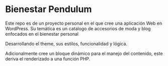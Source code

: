 # Bienestar Pendulum

Este repo es de un proyecto personal en el que cree una aplicación Web en WordPress. Su temática es un catalogo de accesorios de moda y blog enfocados en el bienestar personal 

Desarrollando el theme, sus estilos, funcionalidad y lógica.

Adicionalmente cree un bloque dinámico para el manejo del contenido, este deriva el renderizado a una función PHP. 
